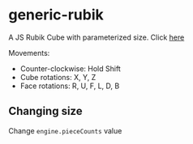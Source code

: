 # generic-rubik
A JS Rubik Cube with parameterized size. Click [here](https://nickmafra.github.io/generic-rubik/)

Movements:
- Counter-clockwise: Hold Shift
- Cube rotations: X, Y, Z
- Face rotations: R, U, F, L, D, B

## Changing size
Change `engine.pieceCounts` value
